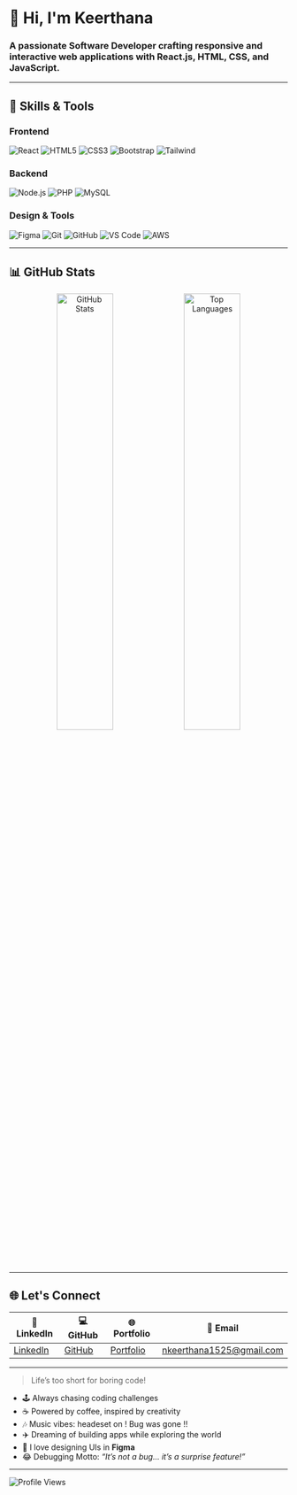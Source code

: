 # 👋 Hi, I'm Keerthana  
### A passionate Software Developer crafting responsive and interactive web applications with **React.js**, **HTML**, **CSS**, and **JavaScript**.  

---

## 🚀 Skills & Tools

### Frontend
![React](https://img.shields.io/badge/-React-61DAFB?logo=react&logoColor=000) 
![HTML5](https://img.shields.io/badge/-HTML5-E34F26?logo=html5&logoColor=fff) 
![CSS3](https://img.shields.io/badge/-CSS3-1572B6?logo=css3) 
![Bootstrap](https://img.shields.io/badge/-Bootstrap-7952B3?logo=bootstrap&logoColor=fff) 
![Tailwind](https://img.shields.io/badge/-TailwindCSS-06B6D4?logo=tailwind-css&logoColor=fff)  

### Backend
![Node.js](https://img.shields.io/badge/-Node.js-339933?logo=node.js&logoColor=fff) 
![PHP](https://img.shields.io/badge/-PHP-777BB4?logo=php&logoColor=fff) 
![MySQL](https://img.shields.io/badge/-MySQL-4479A1?logo=mysql&logoColor=fff)  

### Design & Tools
![Figma](https://img.shields.io/badge/-Figma-F24E1E?logo=figma&logoColor=fff)
![Git](https://img.shields.io/badge/-Git-F05032?logo=git&logoColor=fff) 
![GitHub](https://img.shields.io/badge/-GitHub-181717?logo=github&logoColor=fff) 
![VS Code](https://img.shields.io/badge/-VS%20Code-007ACC?logo=visual-studio-code&logoColor=fff) 
![AWS](https://img.shields.io/badge/-AWS-232F3E?logo=amazon-aws&logoColor=FF9900)  

---

## 📊 GitHub Stats
<p align="center">
  <img src="https://github-readme-stats.vercel.app/api?username=keerthu1501&show_icons=true&theme=radical" alt="GitHub Stats" width="45%">
  <img src="https://github-readme-stats.vercel.app/api/top-langs/?username=keerthu1501&layout=compact&theme=radical" alt="Top Languages" width="45%">
</p>

---

## 🌐 Let's Connect 
| 💼 LinkedIn | 💻 GitHub | 🌐 Portfolio | 📧 Email |
|-------------|-----------|--------------|----------|
| [LinkedIn](https://www.linkedin.com/in/keerthana-nainiyappan/) | [GitHub](https://github.com/keerthu1501) | [Portfolio](https://yourwebsite.com) | nkeerthana1525@gmail.com |

---


> Life’s too short for boring code!  

- 🕹️ Always chasing coding challenges
- ☕ Powered by coffee, inspired by creativity  
- 🎶 Music vibes: headeset on ! Bug was gone !!  
- ✈️ Dreaming of building apps while exploring the world  
- 🎨 I love designing UIs in **Figma**  
- 😂 Debugging Motto: *“It’s not a bug… it’s a surprise feature!”*    

---

![Profile Views](https://komarev.com/ghpvc/?username=keerthu1501&color=brightgreen)
